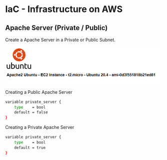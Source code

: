 # IaC - Infrastructure on AWS
## Apache Server (Private / Public)

Create a Apache Server in a Private or Public Subnet.

![dashboard](images/apache-ec2.png)

Creating a Public Apache Server
```bash
variable private_server {
    type    = bool
    default = false
}
```

Creating a Private Apache Server
```bash
variable private_server {
    type    = bool
    default = true
}
